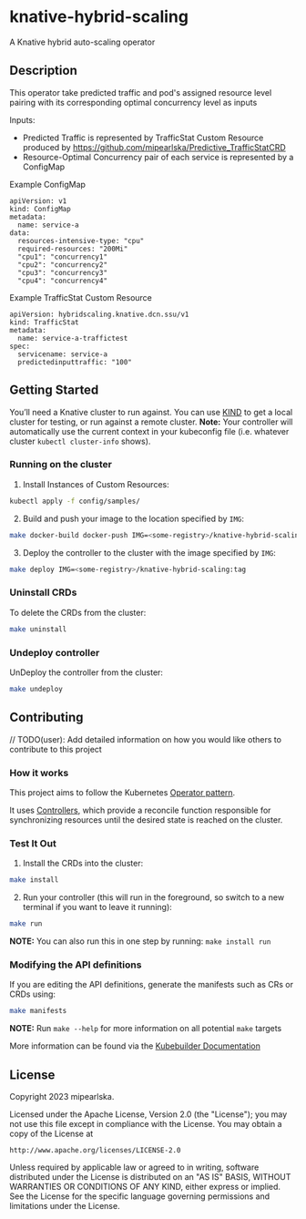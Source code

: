 # knative-hybrid-scaling

A Knative hybrid auto-scaling operator 

## Description
This operator take predicted traffic and pod's assigned resource level pairing with its corresponding optimal concurrency level as inputs

Inputs:
- Predicted Traffic is represented by TrafficStat Custom Resource produced by https://github.com/mipearlska/Predictive_TrafficStatCRD
- Resource-Optimal Concurrency pair of each service is represented by a ConfigMap

Example ConfigMap
```
apiVersion: v1
kind: ConfigMap
metadata:
  name: service-a
data:
  resources-intensive-type: "cpu"
  required-resources: "200Mi"
  "cpu1": "concurrency1"  
  "cpu2": "concurrency2"
  "cpu3": "concurrency3"  
  "cpu4": "concurrency4"
```

Example TrafficStat Custom Resource
```
apiVersion: hybridscaling.knative.dcn.ssu/v1
kind: TrafficStat
metadata:
  name: service-a-traffictest
spec:
  servicename: service-a
  predictedinputtraffic: "100"
```
## Getting Started
You’ll need a Knative cluster to run against. You can use [KIND](https://sigs.k8s.io/kind) to get a local cluster for testing, or run against a remote cluster.
**Note:** Your controller will automatically use the current context in your kubeconfig file (i.e. whatever cluster `kubectl cluster-info` shows).

### Running on the cluster
1. Install Instances of Custom Resources:

```sh
kubectl apply -f config/samples/
```

2. Build and push your image to the location specified by `IMG`:

```sh
make docker-build docker-push IMG=<some-registry>/knative-hybrid-scaling:tag
```

3. Deploy the controller to the cluster with the image specified by `IMG`:

```sh
make deploy IMG=<some-registry>/knative-hybrid-scaling:tag
```

### Uninstall CRDs
To delete the CRDs from the cluster:

```sh
make uninstall
```

### Undeploy controller
UnDeploy the controller from the cluster:

```sh
make undeploy
```

## Contributing
// TODO(user): Add detailed information on how you would like others to contribute to this project

### How it works
This project aims to follow the Kubernetes [Operator pattern](https://kubernetes.io/docs/concepts/extend-kubernetes/operator/).

It uses [Controllers](https://kubernetes.io/docs/concepts/architecture/controller/),
which provide a reconcile function responsible for synchronizing resources until the desired state is reached on the cluster.

### Test It Out
1. Install the CRDs into the cluster:

```sh
make install
```

2. Run your controller (this will run in the foreground, so switch to a new terminal if you want to leave it running):

```sh
make run
```

**NOTE:** You can also run this in one step by running: `make install run`

### Modifying the API definitions
If you are editing the API definitions, generate the manifests such as CRs or CRDs using:

```sh
make manifests
```

**NOTE:** Run `make --help` for more information on all potential `make` targets

More information can be found via the [Kubebuilder Documentation](https://book.kubebuilder.io/introduction.html)

## License

Copyright 2023 mipearlska.

Licensed under the Apache License, Version 2.0 (the "License");
you may not use this file except in compliance with the License.
You may obtain a copy of the License at

    http://www.apache.org/licenses/LICENSE-2.0

Unless required by applicable law or agreed to in writing, software
distributed under the License is distributed on an "AS IS" BASIS,
WITHOUT WARRANTIES OR CONDITIONS OF ANY KIND, either express or implied.
See the License for the specific language governing permissions and
limitations under the License.

